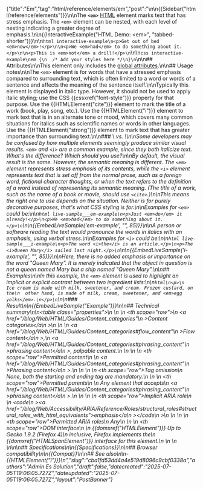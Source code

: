 {"title":"Em","tag":"html/reference/elements/em","post":"\n\n{{Sidebar(\"html/reference/elements\")}}\n\nThe **`<em>`** [HTML](/blog/Web/HTML) element marks text that has stress emphasis. The `<em>` element can be nested, with each level of nesting indicating a greater degree of emphasis.\n\n{{InteractiveExample(\"HTML Demo: &lt;em&gt;\", \"tabbed-shorter\")}}\n\n```html interactive-example\n<p>Get out of bed <em>now</em>!</p>\n\n<p>We <em>had</em> to do something about it.</p>\n\n<p>This is <em>not</em> a drill!</p>\n```\n\n```css interactive-example\nem {\n  /* Add your styles here */\n}\n```\n\n## Attributes\n\nThis element only includes the [global attributes](/blog/Web/HTML/Reference/Global_attributes).\n\n## Usage notes\n\nThe `<em>` element is for words that have a stressed emphasis compared to surrounding text, which is often limited to a word or words of a sentence and affects the meaning of the sentence itself.\n\nTypically this element is displayed in italic type. However, it should not be used to apply italic styling; use the CSS {{cssxref(\"font-style\")}} property for that purpose. Use the {{HTMLElement(\"cite\")}} element to mark the title of a work (book, play, song, etc.). Use the {{HTMLElement(\"i\")}} element to mark text that is in an alternate tone or mood, which covers many common situations for italics such as scientific names or words in other languages. Use the {{HTMLElement(\"strong\")}} element to mark text that has greater importance than surrounding text.\n\n### \\<i> vs. \\<em>\n\nSome developers may be confused by how multiple elements seemingly produce similar visual results. `<em>` and `<i>` are a common example, since they both italicize text. What's the difference? Which should you use?\n\nBy default, the visual result is the same. However, the semantic meaning is different. The `<em>` element represents stress emphasis of its contents, while the `<i>` element represents text that is set off from the normal prose, such as a foreign word, fictional character thoughts, or when the text refers to the definition of a word instead of representing its semantic meaning. (The title of a work, such as the name of a book or movie, should use `<cite>`.)\n\nThis means the right one to use depends on the situation. Neither is for purely decorative purposes, that's what CSS styling is for.\n\nExamples for `<em>` could be:\n\n```html live-sample___em-example\n<p>Just <em>do</em> it already!</p>\n<p>We <em>had</em> to do something about it.</p>\n```\n\n{{EmbedLiveSample('em-example', \"\", 85)}}\n\nA person or software reading the text would pronounce the words in italics with an emphasis, using verbal stress.\n\nExamples for `<i>` could be:\n\n```html live-sample___i-example\n<p>The word <i>the</i> is an article.</p>\n<p>The <i>Queen Mary</i> sailed last night.</p>\n```\n\n{{EmbedLiveSample('i-example', \"\", 85)}}\n\nHere, there is no added emphasis or importance on the word \"Queen Mary\". It is merely indicated that the object in question is not a queen named Mary but a ship named \"Queen Mary\".\n\n## Examples\n\nIn this example, the `<em>` element is used to highlight an implicit or explicit contrast between two ingredient lists:\n\n```html\n<p>\n  Ice cream is made with milk, sweetener, and cream. Frozen custard, on the\n  other hand, is made of milk, cream, sweetener, and <em>egg yolks</em>.\n</p>\n```\n\n### Result\n\n{{EmbedLiveSample(\"Example\")}}\n\n## Technical summary\n\n<table class=\"properties\">\n  <tbody>\n    <tr>\n      <th scope=\"row\">\n        <a href=\"/blog/Web/HTML/Guides/Content_categories\"\n          >Content categories</a\n        >\n      </th>\n      <td>\n        <a href=\"/blog/Web/HTML/Guides/Content_categories#flow_content\"\n          >Flow content</a\n        >,\n        <a href=\"/blog/Web/HTML/Guides/Content_categories#phrasing_content\"\n          >phrasing content</a\n        >, palpable content.\n      </td>\n    </tr>\n    <tr>\n      <th scope=\"row\">Permitted content</th>\n      <td>\n        <a href=\"/blog/Web/HTML/Guides/Content_categories#phrasing_content\"\n          >Phrasing content</a\n        >.\n      </td>\n    </tr>\n    <tr>\n      <th scope=\"row\">Tag omission</th>\n      <td>None, both the starting and ending tag are mandatory.</td>\n    </tr>\n    <tr>\n      <th scope=\"row\">Permitted parents</th>\n      <td>\n        Any element that accepts\n        <a href=\"/blog/Web/HTML/Guides/Content_categories#phrasing_content\"\n          >phrasing content</a\n        >.\n      </td>\n    </tr>\n    <tr>\n      <th scope=\"row\">Implicit ARIA role</th>\n      <td>\n        <code\n          ><a href=\"/blog/Web/Accessibility/ARIA/Reference/Roles/structural_roles#structural_roles_with_html_equivalents\">emphasis</a\n          ></code\n        >\n      </td>\n    </tr>\n    <tr>\n      <th scope=\"row\">Permitted ARIA roles</th>\n      <td>Any</td>\n    </tr>\n    <tr>\n      <th scope=\"row\">DOM interface</th>\n      <td>\n        {{domxref(\"HTMLElement\")}} Up to Gecko 1.9.2 (Firefox 4)\n        inclusive, Firefox implements the\n        {{domxref(\"HTMLSpanElement\")}} interface for this element.\n      </td>\n    </tr>\n  </tbody>\n</table>\n\n## Specifications\n\n{{Specifications}}\n\n## Browser compatibility\n\n{{Compat}}\n\n## See also\n\n- {{HTMLElement(\"i\")}}\n","slug":"cba1fd53dd4a4e519d8096c9cbf0338a","authors":"Admin Es Solution","draft":false,"datecreated":"2025-07-05T19:06:05.727Z","dateupdated":"2025-07-05T19:06:05.727Z","layout":"PostBanner"}